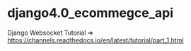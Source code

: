 # django4.0_ecommegce_api

Django Websocket Tutorial => https://channels.readthedocs.io/en/latest/tutorial/part_1.html
